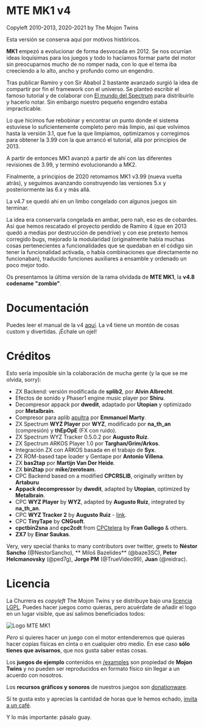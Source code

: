 MTE MK1 v4
==========

Copyleft 2010-2013, 2020-2021 by The Mojon Twins

Esta versión se conserva aquí por motivos históricos.

**MK1** empezó a evolucionar de forma desvocada en 2012. Se nos ocurrían ideas loquísimas para los juegos y todo lo hacíamos formar parte del motor sin preocuparnos mucho de no romper nada, con lo que el tema iba creeciendo a lo alto, ancho y profundo como un engendro.

Tras publicar Ramiro y con Sir Ababol 2 bastante avanzado surgió la idea de compartir por fin el framework con el universo. Se planteó escribir el famoso tutorial y de colaborar con [El mundo del Spectrum](http://www.elmundodelspectrum.com/) para distribuirlo y hacerlo notar. Sin embargo nuestro pequeño engendro estaba impracticable.

Lo que hicimos fue rebobinar y encontrar un punto donde el sistema estuviese lo suficientemente completo pero más limpio, así que volvimos hasta la versión 3.1, que fue la que limpiamos, optimizamos y corregimos para obtener la 3.99 con la que arrancó el tutorial, allá por principios de 2013.

A partir de entonces MK1 avanzó a partir de ahí con las diferentes revisiones de 3.99, y terminó evolucionando a MK2.

Finalmente, a principios de 2020 retomamos MK1 v3.99 (nueva vuelta atrás), y seguimos avanzando construyendo las versiones 5.x y posteriormente las 6.x y más allá.

La v4.7 se quedó ahí en un limbo congelado con algunos juegos sin terminar. 

La idea era conservarla congelada en ambar, pero nah, eso es de cobardes. Así que hemos rescatado el proyecto perdido de Ramiro 4 (que en 2013 quedó a medias por destrucción de pendrive) y con ese pretexto hemos corregido bugs, mejorado la modularidad (originalmente había muchas cosas pertenecientes a funcionalidades que se quedaban en el código sin tener la funcionalidad activada, o había combinaciones que directamente no funcionaban), traducido funciones auxiliares a ensamble y ordenado un poco mejor todo.

Os presentamos la última versión de la rama olvidada de **MTE MK1**, la **v4.8 codename "zombie"**.

# Documentación

Puedes leer el manual de la v4 [aquí](https://github.com/mojontwins/MK1/blob/churrera_4/docs/manual.md). La v4 tiene un montón de cosas custom y divertidas. ¡Échale un ojel!

# Créditos

Esto sería imposible sin la colaboración de mucha gente (y la que se me olvida, sorry):

* ZX Backend: versión modificada de **splib2**, por **Alvin Albrecht**.
* Efectos de sonido y Phaser1 engine music player por **Shiru**.
* Decompresor appack por **dwedit**, adaptado por **Utopian** y optimizado por **Metalbrain**.
* Compresor para aplib [apultra](https://github.com/emmanuel-marty/apultra) por **Emmanuel Marty**.
* ZX Spectrum **WYZ Player** por **WYZ**, modificado por **na_th_an** (compresión) y **thEpOpE** (FX con ruido).
* ZX Spectrum WYZ Tracker 0.5.0.2 por **Augusto Ruiz**.
* ZX Spectrum ARKOS Player 1.0 por **Targhan/Grim/Arkos**.
* Integración ZX con ARKOS basada en el trabajo de **Syx**.
* ZX ROM-based tape loader y Gentape por **Antonio Villena**.
* ZX **bas2tap** por **Martijn Van Der Heide**.
* ZX **bin2tap** por **mike/zeroteam**.
* CPC Backend based on a modified **CPCRSLIB**, originally written by **Artaburu**
* **Appack decompressor** by **dwedit**, adapted by **Utopian**, optimized by **Metalbrain**.
* CPC **WYZ Player** by **WYZ**, adapted by **Augusto Ruiz**, integrated by **na_th_an**.
* CPC **WYZ Tracker 2** by **Augusto Ruiz** - [link](https://github.com/AugustoRuiz/WYZTracker).
* CPC **TinyTape** by **CNGsoft**.
* **cpctbin2sna** and **cpc2cdt** from [CPCtelera](http://lronaldo.github.io/cpctelera/) by **Fran Gallego** & others.
* **ZX7** by **Einar Saukas**.

Very, very special thanks to many contributors over twitter, greets to **Néstor Sancho** (@NestorSancho), **
Miloš Bazelides** (@baze3SC), **Peter Helcmanovsky** (@ped7g), **Jorge PM** (@TrueVideo99), 
**Juan** (@reidrac).

# Licencia

La Churrera es _copyleft_ The Mojon Twins y se distribuye bajo una [licencia LGPL](./LICENSE). Puedes hacer juegos como quieras, pero acuérdate de añadir el logo en un lugar visible, que así salimos beneficiados todos:

![Logo MTE MK1](https://github.com/mojontwins/MK1/blob/master/logo.png)

*Pero* si quieres hacer un juego con el motor entenderemos que quieras hacer copias físicas en cinta o en cualquier otro medio. En ese caso **sólo tienes que avisarnos**, que nos gusta saber estas cosas.

Los **juegos de ejemplo** contenidos en [/examples](./examples) son propiedad de **Mojon Twins** y no pueden ser reproducidos en formato físico sin llegar a un acuerdo con nosotros.

Los **recursos gráficos y sonoros** de nuestros juegos son [donationware](https://en.wikipedia.org/wiki/Donationware).

Si te gusta esto y aprecias la cantidad de horas que le hemos echado, [invita a un café](https://ko-fi.com/I2I0JUJ9).

Y lo más importante: pásalo guay.
